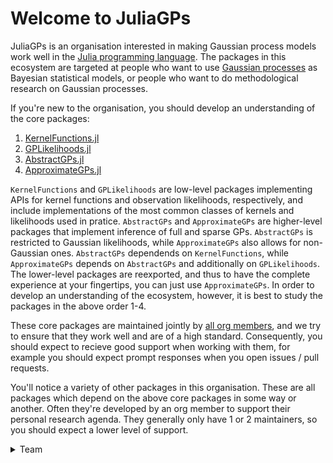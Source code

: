 # Welcome to JuliaGPs

JuliaGPs is an organisation interested in making Gaussian process models work well in the [Julia programming language](https://julialang.org/).
The packages in this ecosystem are targeted at people who want to use [Gaussian processes](https://en.wikipedia.org/wiki/Gaussian_process) as Bayesian statistical models,
or people who want to do methodological research on Gaussian processes.

If you're new to the organisation, you should develop an understanding of the core packages:
1. [KernelFunctions.jl](https://github.com/JuliaGaussianProcesses/KernelFunctions.jl)
2. [GPLikelihoods.jl](https://github.com/JuliaGaussianProcesses/GPLikelihoods.jl)
3. [AbstractGPs.jl](https://github.com/JuliaGaussianProcesses/AbstractGPs.jl)
4. [ApproximateGPs.jl](https://github.com/JuliaGaussianProcesses/ApproximateGPs.jl)

`KernelFunctions` and `GPLikelihoods` are low-level packages implementing APIs for kernel functions and observation likelihoods, respectively, and include implementations of the most common
classes of kernels and likelihoods used in pratice.
`AbstractGPs` and `ApproximateGPs` are higher-level packages that implement inference of full and sparse GPs. `AbstractGPs` is restricted to Gaussian likelihoods, while `ApproximateGPs` also allows for non-Gaussian ones.
`AbstractGPs` dependends on `KernelFunctions`, while `ApproximateGPs` depends on `AbstractGPs` and additionally on `GPLikelihoods`. 
The lower-level packages are reexported, and thus to have the complete experience at your fingertips, you can just use `ApproximateGPs`.
In order to develop an understanding of the ecosystem, however, it is best to study the packages in the above order 1-4.

These core packages are maintained jointly by [all org members](https://github.com/orgs/JuliaGaussianProcesses/people), and we try to ensure that they work well and are of a high standard.
Consequently, you should expect to recieve good support when working with them, for example you should expect prompt responses when you open issues / pull requests.

You'll notice a variety of other packages in this organisation.
These are all packages which depend on the above core packages in some way or another.
Often they're developed by an org member to support their personal research agenda.
They generally only have 1 or 2 maintainers, so you should expect a lower level of support.

<style>
.team-row {
    display: flex;
    align-items: center;
}

.team-row-bio {
    display: flex;
    align-items: center;
    padding-left: 5%;
}

.team-row-image {
    width: 10em;
    height: 10em;
    overflow: hidden;
}

.team-row-image img {
    border-radius: 10%;
    max-width: 100%;
    max-height: 100%;
    display: block;
    margin: auto;
}

.team-row-bio-links a {
    color: #5c5c5c !important;
}
</style>

<details>
<summary>Team</summary>

<div style="display: flex; align-items: center; justify-content: center;" class="container">
    <div class="image">
        <img src="https://widmann.dev/assets/profile_small.jpg" alt="David Widmann" height=100px />
    </div>
    <div class="text">
        <a href="https://www.github.com/devmotion">
            <p>David Widmann, Uppsala University</p>
            <img src="https://github.com/favicon.ico" alt="GitHub Favicon" width="16" height="16"/>
        </a>
    </div>
</div>
